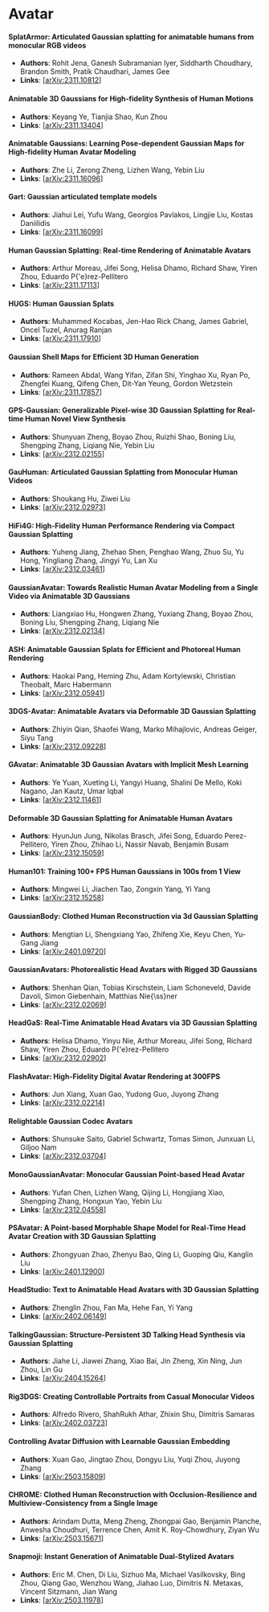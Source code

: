 # Avatar

#### SplatArmor: Articulated Gaussian splatting for animatable humans from monocular RGB videos
- **Authors**: Rohit Jena, Ganesh Subramanian Iyer, Siddharth Choudhary, Brandon Smith, Pratik Chaudhari, James Gee
- **Links**: [[arXiv:2311.10812](https://arxiv.org/abs/2311.10812)]

#### Animatable 3D Gaussians for High-fidelity Synthesis of Human Motions
- **Authors**: Keyang Ye, Tianjia Shao, Kun Zhou
- **Links**: [[arXiv:2311.13404](https://arxiv.org/abs/2311.13404)]

#### Animatable Gaussians: Learning Pose-dependent Gaussian Maps for High-fidelity Human Avatar Modeling
- **Authors**: Zhe Li, Zerong Zheng, Lizhen Wang, Yebin Liu
- **Links**: [[arXiv:2311.16096](https://arxiv.org/abs/2311.16096)]

#### Gart: Gaussian articulated template models
- **Authors**: Jiahui Lei, Yufu Wang, Georgios Pavlakos, Lingjie Liu, Kostas Daniilidis
- **Links**: [[arXiv:2311.16099](https://arxiv.org/abs/2311.16099)]

#### Human Gaussian Splatting: Real-time Rendering of Animatable Avatars
- **Authors**: Arthur Moreau, Jifei Song, Helisa Dhamo, Richard Shaw, Yiren Zhou, Eduardo P{\'e}rez-Pellitero
- **Links**: [[arXiv:2311.17113](https://arxiv.org/abs/2311.17113)]

#### HUGS: Human Gaussian Splats
- **Authors**: Muhammed Kocabas, Jen-Hao Rick Chang, James Gabriel, Oncel Tuzel, Anurag Ranjan
- **Links**: [[arXiv:2311.17910](https://arxiv.org/abs/2311.17910)]

#### Gaussian Shell Maps for Efficient 3D Human Generation
- **Authors**: Rameen Abdal, Wang Yifan, Zifan Shi, Yinghao Xu, Ryan Po, Zhengfei Kuang, Qifeng Chen, Dit-Yan Yeung, Gordon Wetzstein
- **Links**: [[arXiv:2311.17857](https://arxiv.org/abs/2311.17857)]

#### GPS-Gaussian: Generalizable Pixel-wise 3D Gaussian Splatting for Real-time Human Novel View Synthesis
- **Authors**: Shunyuan Zheng, Boyao Zhou, Ruizhi Shao, Boning Liu, Shengping Zhang, Liqiang Nie, Yebin Liu
- **Links**: [[arXiv:2312.02155](https://arxiv.org/abs/2312.02155)]

#### GauHuman: Articulated Gaussian Splatting from Monocular Human Videos
- **Authors**: Shoukang Hu, Ziwei Liu
- **Links**: [[arXiv:2312.02973](https://arxiv.org/abs/2312.02973)]

#### HiFi4G: High-Fidelity Human Performance Rendering via Compact Gaussian Splatting
- **Authors**: Yuheng Jiang, Zhehao Shen, Penghao Wang, Zhuo Su, Yu Hong, Yingliang Zhang, Jingyi Yu, Lan Xu
- **Links**: [[arXiv:2312.03461](https://arxiv.org/abs/2312.03461)]

#### GaussianAvatar: Towards Realistic Human Avatar Modeling from a Single Video via Animatable 3D Gaussians
- **Authors**: Liangxiao Hu, Hongwen Zhang, Yuxiang Zhang, Boyao Zhou, Boning Liu, Shengping Zhang, Liqiang Nie
- **Links**: [[arXiv:2312.02134](https://arxiv.org/abs/2312.02134)]

#### ASH: Animatable Gaussian Splats for Efficient and Photoreal Human Rendering
- **Authors**: Haokai Pang, Heming Zhu, Adam Kortylewski, Christian Theobalt, Marc Habermann
- **Links**: [[arXiv:2312.05941](https://arxiv.org/abs/2312.05941)]

#### 3DGS-Avatar: Animatable Avatars via Deformable 3D Gaussian Splatting
- **Authors**: Zhiyin Qian, Shaofei Wang, Marko Mihajlovic, Andreas Geiger, Siyu Tang
- **Links**: [[arXiv:2312.09228](https://arxiv.org/abs/2312.09228)]

#### GAvatar: Animatable 3D Gaussian Avatars with Implicit Mesh Learning
- **Authors**: Ye Yuan, Xueting Li, Yangyi Huang, Shalini De Mello, Koki Nagano, Jan Kautz, Umar Iqbal
- **Links**: [[arXiv:2312.11461](https://arxiv.org/abs/2312.11461)]

#### Deformable 3D Gaussian Splatting for Animatable Human Avatars
- **Authors**: HyunJun Jung, Nikolas Brasch, Jifei Song, Eduardo Perez-Pellitero, Yiren Zhou, Zhihao Li, Nassir Navab, Benjamin Busam
- **Links**: [[arXiv:2312.15059](https://arxiv.org/abs/2312.15059)]

#### Human101: Training 100+ FPS Human Gaussians in 100s from 1 View
- **Authors**: Mingwei Li, Jiachen Tao, Zongxin Yang, Yi Yang
- **Links**: [[arXiv:2312.15258](https://arxiv.org/abs/2312.15258)]

#### GaussianBody: Clothed Human Reconstruction via 3d Gaussian Splatting
- **Authors**: Mengtian Li, Shengxiang Yao, Zhifeng Xie, Keyu Chen, Yu-Gang Jiang
- **Links**: [[arXiv:2401.09720](https://arxiv.org/abs/2401.09720)]

#### GaussianAvatars: Photorealistic Head Avatars with Rigged 3D Gaussians
- **Authors**: Shenhan Qian, Tobias Kirschstein, Liam Schoneveld, Davide Davoli, Simon Giebenhain, Matthias Nie{\ss}ner
- **Links**: [[arXiv:2312.02069](https://arxiv.org/abs/2312.02069)]

#### HeadGaS: Real-Time Animatable Head Avatars via 3D Gaussian Splatting
- **Authors**: Helisa Dhamo, Yinyu Nie, Arthur Moreau, Jifei Song, Richard Shaw, Yiren Zhou, Eduardo P{\'e}rez-Pellitero
- **Links**: [[arXiv:2312.02902](https://arxiv.org/abs/2312.02902)]

#### FlashAvatar: High-Fidelity Digital Avatar Rendering at 300FPS
- **Authors**: Jun Xiang, Xuan Gao, Yudong Guo, Juyong Zhang
- **Links**: [[arXiv:2312.02214](https://arxiv.org/abs/2312.02214)]

#### Relightable Gaussian Codec Avatars
- **Authors**: Shunsuke Saito, Gabriel Schwartz, Tomas Simon, Junxuan Li, Giljoo Nam
- **Links**: [[arXiv:2312.03704](https://arxiv.org/abs/2312.03704)]

#### MonoGaussianAvatar: Monocular Gaussian Point-based Head Avatar
- **Authors**: Yufan Chen, Lizhen Wang, Qijing Li, Hongjiang Xiao, Shengping Zhang, Hongxun Yao, Yebin Liu
- **Links**: [[arXiv:2312.04558](https://arxiv.org/abs/2312.04558)]

#### PSAvatar: A Point-based Morphable Shape Model for Real-Time Head Avatar Creation with 3D Gaussian Splatting
- **Authors**: Zhongyuan Zhao, Zhenyu Bao, Qing Li, Guoping Qiu, Kanglin Liu
- **Links**: [[arXiv:2401.12900](https://arxiv.org/abs/2401.12900)]

#### HeadStudio: Text to Animatable Head Avatars with 3D Gaussian Splatting
- **Authors**: Zhenglin Zhou, Fan Ma, Hehe Fan, Yi Yang
- **Links**: [[arXiv:2402.06149](https://arxiv.org/abs/2402.06149)]

#### TalkingGaussian: Structure-Persistent 3D Talking Head Synthesis via Gaussian Splatting
- **Authors**: Jiahe Li, Jiawei Zhang, Xiao Bai, Jin Zheng, Xin Ning, Jun Zhou, Lin Gu
- **Links**: [[arXiv:2404.15264](https://arxiv.org/abs/2404.15264)]

#### Rig3DGS: Creating Controllable Portraits from Casual Monocular Videos
- **Authors**: Alfredo Rivero, ShahRukh Athar, Zhixin Shu, Dimitris Samaras
- **Links**: [[arXiv:2402.03723](https://arxiv.org/abs/2402.03723)]

#### Controlling Avatar Diffusion with Learnable Gaussian Embedding
- **Authors**: Xuan Gao, Jingtao Zhou, Dongyu Liu, Yuqi Zhou, Juyong Zhang
- **Links**: [[arXiv:2503.15809](https://arxiv.org/abs/2503.15809)]

#### CHROME: Clothed Human Reconstruction with Occlusion-Resilience and Multiview-Consistency from a Single Image
- **Authors**: Arindam Dutta, Meng Zheng, Zhongpai Gao, Benjamin Planche, Anwesha Choudhuri, Terrence Chen, Amit K. Roy-Chowdhury, Ziyan Wu
- **Links**: [[arXiv:2503.15671](https://arxiv.org/abs/2503.15671)]

#### Snapmoji: Instant Generation of Animatable Dual-Stylized Avatars
- **Authors**: Eric M. Chen, Di Liu, Sizhuo Ma, Michael Vasilkovsky, Bing Zhou, Qiang Gao, Wenzhou Wang, Jiahao Luo, Dimitris N. Metaxas, Vincent Sitzmann, Jian Wang
- **Links**: [[arXiv:2503.11978](https://arxiv.org/abs/2503.11978)]



